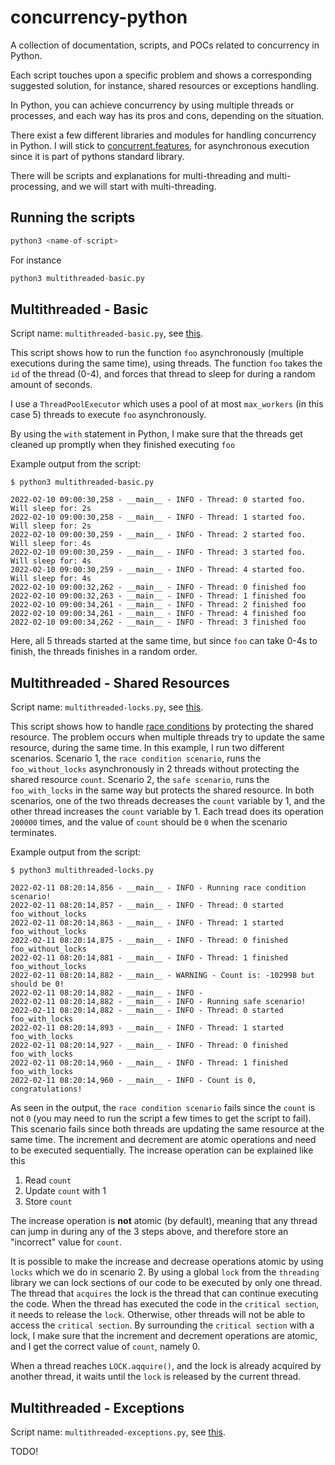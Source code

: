 # concurrency-python

A collection of documentation, scripts, and POCs related to concurrency in Python.

Each script touches upon a specific problem and shows a corresponding suggested solution, for instance, shared resources or exceptions handling. 

In Python, you can achieve concurrency by using multiple threads or processes, and each way has its pros and cons, depending on the situation.

There exist a few different libraries and modules for handling concurrency in Python. I will stick to [concurrent.features](https://docs.python.org/3/library/concurrent.futures.html), for asynchronous execution since it is part of pythons standard library.

There will be scripts and explanations for multi-threading and multi-processing, and we will start with multi-threading.

## Running the scripts
```python
python3 <name-of-script>
```

For instance

```python
python3 multithreaded-basic.py
```

## Multithreaded - Basic

Script name: `multithreaded-basic.py`, see [this](multithreaded-basic.py).

This script shows how to run the function `foo` asynchronously (multiple executions during the same time), using threads. The function `foo` takes the `id` of the thread (0-4), and forces that thread to sleep for during a random amount of seconds.

I use a `ThreadPoolExecutor` which uses a pool of at most `max_workers` (in this case 5) threads to execute `foo` asynchronously. 

By using the `with` statement in Python, I make sure that the threads get cleaned up promptly when they finished executing `foo`

Example output from the script:

```
$ python3 multithreaded-basic.py

2022-02-10 09:00:30,258 - __main__ - INFO - Thread: 0 started foo. Will sleep for: 2s
2022-02-10 09:00:30,258 - __main__ - INFO - Thread: 1 started foo. Will sleep for: 2s
2022-02-10 09:00:30,259 - __main__ - INFO - Thread: 2 started foo. Will sleep for: 4s
2022-02-10 09:00:30,259 - __main__ - INFO - Thread: 3 started foo. Will sleep for: 4s
2022-02-10 09:00:30,259 - __main__ - INFO - Thread: 4 started foo. Will sleep for: 4s
2022-02-10 09:00:32,262 - __main__ - INFO - Thread: 0 finished foo
2022-02-10 09:00:32,263 - __main__ - INFO - Thread: 1 finished foo
2022-02-10 09:00:34,261 - __main__ - INFO - Thread: 2 finished foo
2022-02-10 09:00:34,261 - __main__ - INFO - Thread: 4 finished foo
2022-02-10 09:00:34,262 - __main__ - INFO - Thread: 3 finished foo

```

Here, all 5 threads started at the same time, but since `foo` can take 0-4s to finish, the threads finishes in a random order.

## Multithreaded - Shared Resources

Script name: `multithreaded-locks.py`, see [this](multithreaded-locks.py).

This script shows how to handle [race conditions](https://en.wikipedia.org/wiki/Race_condition) by protecting the shared resource. The problem occurs when multiple threads try to update the same resource, during the same time. In this example, I run two different scenarios. Scenario 1, the `race condition scenario`, runs the `foo_without_locks` asynchronously in 2 threads without protecting the shared resource `count`. Scenario 2, the `safe scenario`, runs the `foo_with_locks` in the same way but protects the shared resource. In both scenarios, one of the two threads decreases the `count` variable by 1, and the other thread increases the `count` variable by 1. Each tread does its operation `200000` times, and the value of `count` should be `0` when the scenario terminates.

Example output from the script:

```
$ python3 multithreaded-locks.py

2022-02-11 08:20:14,856 - __main__ - INFO - Running race condition scenario!
2022-02-11 08:20:14,857 - __main__ - INFO - Thread: 0 started foo_without_locks
2022-02-11 08:20:14,863 - __main__ - INFO - Thread: 1 started foo_without_locks
2022-02-11 08:20:14,875 - __main__ - INFO - Thread: 0 finished foo_without_locks
2022-02-11 08:20:14,881 - __main__ - INFO - Thread: 1 finished foo_without_locks
2022-02-11 08:20:14,882 - __main__ - WARNING - Count is: -102998 but should be 0!
2022-02-11 08:20:14,882 - __main__ - INFO - 
2022-02-11 08:20:14,882 - __main__ - INFO - Running safe scenario!
2022-02-11 08:20:14,882 - __main__ - INFO - Thread: 0 started foo_with_locks
2022-02-11 08:20:14,893 - __main__ - INFO - Thread: 1 started foo_with_locks
2022-02-11 08:20:14,927 - __main__ - INFO - Thread: 0 finished foo_with_locks
2022-02-11 08:20:14,960 - __main__ - INFO - Thread: 1 finished foo_with_locks
2022-02-11 08:20:14,960 - __main__ - INFO - Count is 0, congratulations!

```

As seen in the output, the `race condition scenario` fails since the `count` is not `0` (you may need to run the script a few times to get the script to fail). This scenario fails since both threads are updating the same resource at the same time. The increment and decrement are atomic operations and need to be executed sequentially. The increase operation can be explained like this

1. Read `count`
2. Update `count` with 1
3. Store `count`

The increase operation is **not** atomic (by default), meaning that any thread can jump in during any of the 3 steps above, and therefore store an "incorrect" value for `count`.

It is possible to make the increase and decrease operations atomic by using `locks` which we do in scenario 2. By using a global `lock` from the `threading` library we can lock sections of our code to be executed by only one thread. The thread that `acquires` the lock is the thread that can continue executing the code. When the thread has executed the code in the `critical section`, it needs to release the `lock`. Otherwise, other threads will not be able to access the `critical section`. By surrounding the `critical section` with a lock, I make sure that the increment and decrement operations are atomic, and I get the correct value of `count`, namely 0.

When a thread reaches `LOCK.aqquire()`, and the lock is already acquired by another thread, it waits until the `lock` is released by the current thread. 

## Multithreaded - Exceptions

Script name: `multithreaded-exceptions.py`, see [this](multithreaded-exceptions.py). 

TODO!